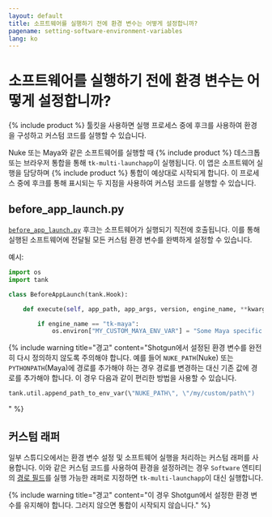 ```yaml
---
layout: default
title: 소프트웨어를 실행하기 전에 환경 변수는 어떻게 설정합니까?
pagename: setting-software-environment-variables
lang: ko
---
```


# 소프트웨어를 실행하기 전에 환경 변수는 어떻게 설정합니까?

{% include product %} 툴킷을 사용하면 실행 프로세스 중에 후크를 사용하여 환경을 구성하고 커스텀 코드를 실행할 수 있습니다.

Nuke 또는 Maya와 같은 소프트웨어를 실행할 때 {% include product %} 데스크톱 또는 브라우저 통합을 통해 `tk-multi-launchapp`이 실행됩니다.
이 앱은 소프트웨어 실행을 담당하며 {% include product %} 통합이 예상대로 시작되게 합니다. 이 프로세스 중에 후크를 통해 표시되는 두 지점을 사용하여 커스텀 코드를 실행할 수 있습니다.

## before_app_launch.py

[`before_app_launch.py`](https://github.com/shotgunsoftware/tk-multi-launchapp/blob/6a884aa144851148e8369e9f35a2471087f98d16/hooks/before_app_launch.py) 후크는 소프트웨어가 실행되기 직전에 호출됩니다.
이를 통해 실행된 소프트웨어에 전달될 모든 커스텀 환경 변수를 완벽하게 설정할 수 있습니다.

예시:

```python
import os
import tank

class BeforeAppLaunch(tank.Hook):

    def execute(self, app_path, app_args, version, engine_name, **kwargs):

        if engine_name == "tk-maya":
            os.environ["MY_CUSTOM_MAYA_ENV_VAR"] = "Some Maya specific setting"
```

{% include warning title="경고" content="Shotgun에서 설정된 환경 변수를 완전히 다시 정의하지 않도록 주의해야 합니다.
예를 들어 `NUKE_PATH`(Nuke) 또는 `PYTHONPATH`(Maya)에 경로를 추가해야 하는 경우 경로를 변경하는 대신 기존 값에 경로를 추가해야 합니다.
이 경우 다음과 같이 편리한 방법을 사용할 수 있습니다.

```python
tank.util.append_path_to_env_var(\"NUKE_PATH\", \"/my/custom/path\")
```
" %}

## 커스텀 래퍼

일부 스튜디오에서는 환경 변수 설정 및 소프트웨어 실행을 처리하는 커스텀 래퍼를 사용합니다.
이와 같은 커스텀 코드를 사용하여 환경을 설정하려는 경우 `Software` 엔티티의 [경로 필드](https://support.shotgunsoftware.com/hc/ko/articles/115000067493-Integrations-Admin-Guide#Example:%20Add%20your%20own%20Software)를 실행 가능한 래퍼로 지정하면 `tk-multi-launchapp`이 대신 실행합니다.

{% include warning title="경고" content="이 경우 Shotgun에서 설정한 환경 변수를 유지해야 합니다. 그러지 않으면 통합이 시작되지 않습니다." %}